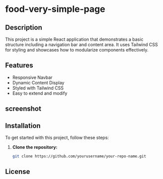 ﻿# food-very-simple-page
 
## Description

This project is a simple React application that demonstrates a basic structure including a navigation bar and content area. It uses Tailwind CSS for styling and showcases how to modularize components effectively.

## Features

- Responsive Navbar
- Dynamic Content Display
- Styled with Tailwind CSS
- Easy to extend and modify

## screenshot


## Installation

To get started with this project, follow these steps:

1. **Clone the repository:**
   ```bash
   git clone https://github.com/yourusername/your-repo-name.git
## License 
